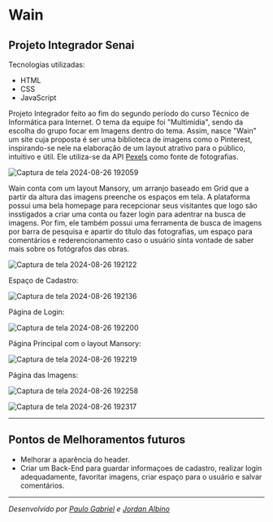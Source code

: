# Wain
## Projeto Integrador Senai


Tecnologias utilizadas:

- HTML
- CSS
- JavaScript


Projeto Integrador feito ao fim do segundo período do curso Técnico de Informática para Internet. O tema da equipe foi "Multimídia", sendo da escolha do grupo focar em Imagens dentro do tema. Assim, nasce "Wain" um site cuja proposta é ser uma biblioteca de imagens como o Pinterest, inspirando-se nele na elaboração de um layout atrativo para o público, intuitivo e útil. Ele utiliza-se da API [Pexels](https://www.pexels.com/api/) como fonte de fotografias.



![Captura de tela 2024-08-26 192059](https://github.com/user-attachments/assets/f873488c-b6fd-4d51-89d1-ae74b4edca44)



Wain conta com um layout Mansory, um arranjo baseado em Grid que a partir da altura das imagens preenche os espaços em tela. A plataforma possui uma bela homepage para recepcionar seus visitantes que logo são insstigados a criar uma conta ou fazer login para adentrar na busca de imagens. Por fim, ele também possui uma ferramenta de busca de imagens por barra de pesquisa e apartir do título das fotografias, um espaço para comentários e rederencionamento caso o usuário sinta vontade de saber mais sobre os fotógrafos das obras.



![Captura de tela 2024-08-26 192122](https://github.com/user-attachments/assets/2f16d38f-3fe5-4dea-b268-091024f42c93)



Espaço de Cadastro:



![Captura de tela 2024-08-26 192136](https://github.com/user-attachments/assets/1692766d-1cd5-4e82-b7df-18c460e490ee)



Página de Login:



![Captura de tela 2024-08-26 192200](https://github.com/user-attachments/assets/ead40d8f-fc29-41da-bb8f-eac7b7c4ea41)



Página Principal com o layout Mansory:



![Captura de tela 2024-08-26 192219](https://github.com/user-attachments/assets/f9413db6-6216-4884-9038-d5911126d794)



Página das Imagens:



![Captura de tela 2024-08-26 192258](https://github.com/user-attachments/assets/585f7be4-8b3c-4dae-a783-f0ba14a628ce)


![Captura de tela 2024-08-26 192317](https://github.com/user-attachments/assets/4155940d-146d-44e3-a68e-e2c244424354)


---


## Pontos de Melhoramentos futuros


- Melhorar a aparência do header.
- Criar um Back-End para guardar informaçoes de cadastro, realizar login adequadamente, favoritar imagens, criar espaço para o usuário e salvar comentários.


---



*Desenvolvido por [Paulo Gabriel](https://github.com/WSgabri3l) e [Jordan Albino](https://github.com/JordanAlbino)*
